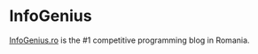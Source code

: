 # InfoGenius

[InfoGenius.ro](https://infogenius.ro) is the #1 competitive programming blog in Romania.
